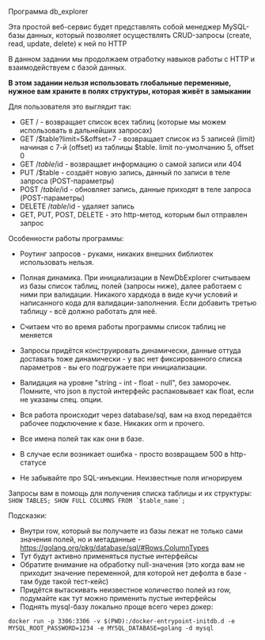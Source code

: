 Программа db_explorer

Эта простой веб-сервис будет представлять собой менеджер MySQL-базы данных, который позволяет осуществлять CRUD-запросы (create, read, update, delete) к ней по HTTP

В данном задании мы продолжаем отработку навыков работы с HTTP и взаимодействуем с базой данных.

**В этом задании нельзя использовать глобальные переменные, нужное вам храните в полях структуры, которая живёт в замыкании**

Для пользователя это выглядит так:
* GET / - возвращает список всех таблиц (которые мы можем использовать в дальнейших запросах)
* GET /$table?limit=5&offset=7 - возвращает список из 5 записей (limit) начиная с 7-й (offset) из таблицы $table. limit по-умолчанию 5, offset 0
* GET /$table/$id - возвращает информацию о самой записи или 404
* PUT /$table - создаёт новую запись, данный по записи в теле запроса (POST-параметры)
* POST /$table/$id - обновляет запись, данные приходят в теле запроса (POST-параметры)
* DELETE /$table/$id - удаляет запись
* GET, PUT, POST, DELETE - это http-метод, которым был отправлен запрос

Особенности работы программы:
* Роутинг запросов - руками, никаких внешних библиотек использовать нельзя.

* Полная динамика. При инициализации в NewDbExplorer считываем из базы список таблиц, полей (запросы ниже), 
далее работаем с ними при валидации.
Никакого хардкода в виде кучи условий и написанного кода для валидации-заполнения.
Если добавить третью таблицу - всё должно работать для неё.

* Считаем что во время работы программы список таблиц не меняется

* Запросы придётся конструировать динамически, данные оттуда доставать тоже динамически - 
у вас нет фиксированного списка параметров - вы его подгружаете при инициализации.

* Валидация на уровне "string - int - float - null", без заморочек. Помните, что json в пустой интерфейс распаковывает как float, если не указаны спец. опции.

* Вся работа происходит через database/sql, вам на вход передаётся рабочее подключение к базе. Никаких orm и прочего.

* Все имена полей так как они в базе.

* В случае если возникает ошибка - просто возвращаем 500 в http-статусе

* Не забывайте про SQL-инъекции. Неизвестные поля игнорируем

Запросы вам в помощь для получения списка таблицы и их структуры:
``
SHOW TABLES;
SHOW FULL COLUMNS FROM `$table_name`;
``

Подсказки:
* Внутри row, который вы получаете из базы лежат не только сами значения полей, но и метаданные - https://golang.org/pkg/database/sql/#Rows.ColumnTypes
* Тут будут активно применяться пустые интерфейсы
* Обратите внимание на обработку null-значения (это когда вам не приходит значение переменной, для которой нет дефолта в базе - там буде такой тест-кейс)
* Придётся вытаскивать неизвестное количество полей из row, подумайте как тут можно применить пустые интерфейсы
* Поднять mysql-базу локально проще всего через докер:
```
docker run -p 3306:3306 -v $(PWD):/docker-entrypoint-initdb.d -e MYSQL_ROOT_PASSWORD=1234 -e MYSQL_DATABASE=golang -d mysql
```